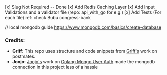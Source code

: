 

[x] Slug Not Required -- Done
[x] Add Redis Caching Layer
[x] Add Input Validations and a validator file (repo: api_with_go for e.g.)
[x] Add Tests (For each file) ref: check Bubu congress-bank

// local mongodb guide
https://www.mongodb.com/basics/create-database

### Credits: 
- **Griff:** This repo uses structure and code snippets from [Griff's](https://github.com/gwuah) work on postmates.
- **Joojo:** [Joojo's](https://github.com/Joojo) work on [Golang Mongo User Auth](https://github.com/Joojo7/user-athentication-golang) made the mongodb connection in this project less of a hassle
